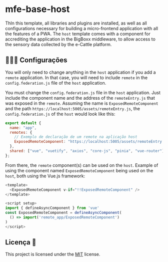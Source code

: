 # mfe-base-host

ThIn this template, all libraries and plugins are installed, as well as all configurations necessary for building a micro-frontend application with all the features of a PWA. The `host` template comes with a component for accrediting the application in the BigBoxx middleware, to allow access to the sensory data collected by the e-Cattle platform.

## 👩🏿‍💻 Configurações

You will only need to change anything in the `host` application if you add a `remote` application. In that case, you will need to include `remote` in the `config.federation.js` file of the `host` application.

You must change the `config.federation.js` file in the `host` application. Just include the component name and the address of the `remoteEntry.js` that was exposed in the `remote`. Assuming the name is `ExposedRemoteComponent` and the path `https://localhost:5005/assets/remoteEntry.js`, the `config.federation.js` of the `host` would look like this:

```javascript
export default {
  name: "app",
  remotes: {
    // Exemplo de declaração de um remote na aplicação host
    ExposedRemoteComponent: "https://localhost:5005/assets/remoteEntry.js",
  },
  shared: ["vue", "vuetify", "axios", "core-js", "pinia", "vue-router"],
};
```

From there, the `remote` component(s) can be used on the `host`. Example of using the component named `ExposedRemoteComponent` being used on the `host`, both using the Vue.js framework:

```javascript
<template>
  <ExposedRemoteComponent v-if="!!ExposedRemoteComponent" />
</template>

<script setup>
import { defineAsyncComponent } from 'vue'
const ExposedRemoteComponent = defineAsyncComponent(
  () => import('remote_app/ExposedRemoteComponent')
)
</script>
```

## Licença 📃

This project is licensed under the [MIT](./../LICENSE) license.

